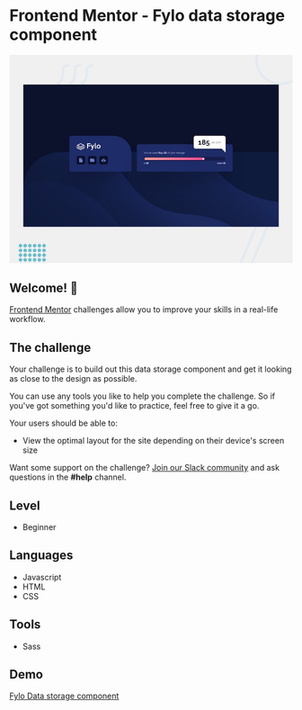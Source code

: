 # Frontend Mentor - Fylo data storage component

![Design preview for the Fylo data storage component coding challenge](./design/desktop-preview.jpg)

## Welcome! 👋


[Frontend Mentor](https://www.frontendmentor.io) challenges allow you to improve your skills in a real-life workflow.

## The challenge

Your challenge is to build out this data storage component and get it looking as close to the design as possible.

You can use any tools you like to help you complete the challenge. So if you've got something you'd like to practice, feel free to give it a go.

Your users should be able to:

- View the optimal layout for the site depending on their device's screen size

Want some support on the challenge? [Join our Slack community](https://www.frontendmentor.io/slack) and ask questions in the **#help** channel.

## Level 
- Beginner

## Languages
- Javascript
- HTML
- CSS

## Tools
- Sass

## Demo

[Fylo Data storage component](https://fylo-data-storage-component-master-gold-rho.vercel.app/)
